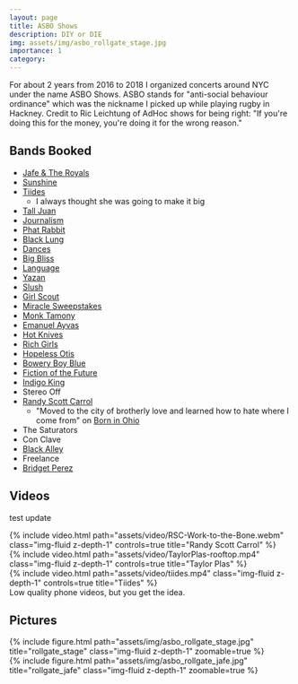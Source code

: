 ```yaml
---
layout: page
title: ASBO Shows
description: DIY or DIE
img: assets/img/asbo_rollgate_stage.jpg
importance: 1
category: 
---
```


For about 2 years from 2016 to 2018 I organized concerts around NYC under the name ASBO Shows. ASBO stands for "anti-social behaviour ordinance" which was the nickname I picked up while playing rugby in Hackney. Credit to Ric Leichtung of AdHoc shows for being right: "If you're doing this for the money, you're doing it for the wrong reason."

## Bands Booked
- [Jafe & The Royals](https://www.jafepaulino.com/)
- [Sunshine](https://sunshinemusic.bandcamp.com/album/ep)
- [Tiides](https://open.spotify.com/album/45iL6VDYTB2qHSUDwwVnVU?si=97zY8EVYTQG3y6emqBRhqA)
  - I always thought she was going to make it big
- [Tall Juan](https://talljuan.bandcamp.com/)
- [Journalism](https://journalism.bandcamp.com/)
- [Phat Rabbit](https://phatrabbit.bandcamp.com/)
- [Black Lung](https://open.spotify.com/artist/6nlUvNHe3PxYDLR3FyYz2H?si=OZIjCjmYTTypRbHJBcfHTQ)
- [Dances](https://dances.bandcamp.com/) 
- [Big Bliss](https://bigblissesr.bandcamp.com/releases) 
- [Language](https://languagenyc.bandcamp.com/) 
- [Yazan](http://music.yazan.co/)
- [Slush](slushies.bandcamp.com) 
- [Girl Scout](http://girlscoutsucks.bandcamp.com)
- [Miracle Sweepstakes](http://miraclesweepstakes.bandcamp.com)
- [Monk Tamony](http://soundcloud.com/monktamony) 
- [Emanuel Ayvas](https://emanuelayvas.bandcamp.com/)
- [Hot Knives](https://hotknivesworld.bandcamp.com/album/static-bloom-ep)
- [Rich Girls](https://richgirls1.bandcamp.com/music)
- [Hopeless Otis](https://hopelessotis.bandcamp.com/music)
- [Bowery Boy Blue](https://open.spotify.com/artist/0zbMGnWqjBfuRZW74f0q4R?si=IeWxBDL9RRq8ZijWUIiRMQ)
- [Fiction of the Future](https://open.spotify.com/artist/4X78YysBsTkhEOwlM96n07?si=S3xiu1YGTca88MHB7hXHfw)
- [Indigo King](https://open.spotify.com/artist/4OEdUuGKmHHDbyTg3Ms7D2?si=IfyOPYkySe-834DcSY1bBQ)
- Stereo Off
- [Randy Scott Carrol](https://open.spotify.com/artist/2HmGdTRySp3qRrcFrg8Uo0?si=tQWlO0a-SbGJi5kqH2CPGg)
  - "Moved to the city of brotherly love and learned how to hate where I come from" on [Born in Ohio](https://open.spotify.com/track/70SfFaVWFh9tqVTGGoFzRh?si=3a110407224f44f9)
- The Saturators
- Con Clave
- [Black Alley](https://www.blackalleyband.com/)
- Freelance
- [Bridget Perez](https://www.bridgetperez.com/)

## Videos

test update

<div class="row mt-3">
    <div class="col-sm mt-3 mt-md-0">
        {% include video.html path="assets/video/RSC-Work-to-the-Bone.webm" class="img-fluid z-depth-1" controls=true title="Randy Scott Carrol" %}
    </div>
    <div class="col-sm mt-3 mt-md-0">
        {% include video.html path="assets/video/TaylorPlas-rooftop.mp4" class="img-fluid z-depth-1" controls=true title="Taylor Plas" %}
    </div>
    <div class="col-sm mt-3 mt-md-0">
        {% include video.html path="assets/video/tiides.mp4" class="img-fluid z-depth-1" controls=true title="Tiides" %}
    </div>
</div>
<div class="caption">
    Low quality phone videos, but you get the idea.
</div>

## Pictures

<div class="container">
<div class="row">
    <div class="col-sm mt-3 mt-md-0">
        {% include figure.html path="assets/img/asbo_rollgate_stage.jpg" title="rollgate_stage" class="img-fluid z-depth-1" zoomable=true %}
    </div>
    <div class="col-sm mt-3 mt-md-0">
        {% include figure.html path="assets/img/asbo_rollgate_jafe.jpg" title="rollgate_jafe" class="img-fluid z-depth-1" zoomable=true %}
    </div>
</div>
</div>


